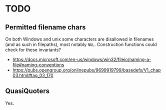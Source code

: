 # TODO

## Permitted filename chars

On both Windows and unix some characters are disallowed in filenames (and as such in filepaths),
most notably `NUL`. Construction functions could check for these invariants?

* https://docs.microsoft.com/en-us/windows/win32/fileio/naming-a-file#naming-conventions
* https://pubs.opengroup.org/onlinepubs/9699919799/basedefs/V1_chap03.html#tag_03_170


## QuasiQuoters

Yes.

